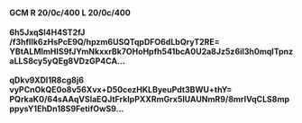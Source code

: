 #### GCM R 20/0c/400 L 20/0c/400
**6h5JxqSl4H4ST2fJ**<br/>**/f3hfIIk6zHsPcE9Q/hpzm6USQTqpDFO6dLbQryT2RE=**<br/>**YBtALMlmHIS9fJYmNkxxrBk7OHoHpfh541bcA0U2a8Jz5z6il3h0mqlTpnzaLLS8cy5yQEg8VDzGP4CA...**<br/><br/>
**qDkv9XDl1R8cg8j6**<br/>**vyPCnOkQE0o8v56Xvx+D50cezHKLByeuPdt3BWU+thY=**<br/>**PQrkaK0/64sAAqVSlaEQJtFrklpPXXRmGrx5IUAUNmR9/8mrIVqCLS8mpppysY1EhDn18S9FetifOwS9...**